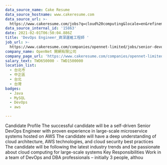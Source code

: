 ```yaml
---
data_source_name: Cake Resume
data_source_hostname: www.cakeresume.com
data_source_url: >-
  https://www.cakeresume.com/jobs?q=cloud%20computing&locale=en&refinementList%5Bseniority_level%5D%5B0%5D=mid_senior_level&refinementList%5Bsalary_type%5D=per_year&range%5Bsalary_range%5D%5Bmin%5D=1000000
data_source_internal_id: '15863'
date: 2021-02-01T06:50:04.886Z
title: 'DevOps Engineer_資深運維工程師 '
job_url: >-
  https://www.cakeresume.com/companies/opennet-limited/jobs/senior-devops-engineer-senior-operations-engineer
company_name: OpenNet 開網有限公司
company_page_url: 'https://www.cakeresume.com/companies/opennet-limited'
salary_text: TWD650000 - TWD1500000
location_list:
  - 台北市
  - 中正區
  - 台北
  - 台灣
badges:
  - Java
  - MySQL
  - DevOps
  - aws

---
```


Candidate Profile The successful candidate will be a self-driven Senior DevOps Engineer with proven experience in large-scale microservice systems hosted on AWS The candidate will have a deep understanding of cloud architecture, AWS technologies, and cloud security best practices The candidate will be following the latest industry trends and be passionate about cloud computing for large-scale systems Key Responsibilities Work in a team of DevOps and DBA professionals – initially 3 people, althou